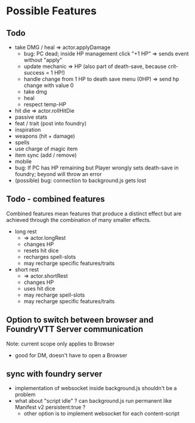 # Possible Features

## Todo

- take DMG / heal => actor.applyDamage
  - bug: PC dead; inside HP management click "+1 HP" => sends event without "apply"
  - update mechanic => HP (also part of death-save, because crit-success = 1 HP!)
  - handle change from 1 HP to death save menu (0HP) => send hp change with value 0
  - take dmg
  - heal
  - respect temp-HP
- hit die => actor.rollHitDie
- passive stats
- feat / trait (post into foundry)
- inspiration
- weapons (hit + damage)
- spells
- use charge of magic item
- item sync (add / remove)
- mobile
- bug: If PC has HP remaining but Player wrongly sets death-save in foundry; beyond will throw an error
- (possible) bug: connection to background.js gets lost

## Todo - combined features

Combined features mean features that produce a distinct effect but are achieved through the combination of many smaller effects.

- long rest
  - => actor.longRest
  - changes HP
  - resets hit dice
  - recharges spell-slots
  - may recharge specific features/traits
- short rest
  - => actor.shortRest
  - changes HP
  - uses hit dice
  - may recharge spell-slots
  - may recharge specific features/traits

## Option to switch between browser and FoundryVTT Server communication

Note: current scope only applies to Browser

- good for DM, doesn't have to open a Browser

## sync with foundry server

- implementation of websocket inside background.js shouldn't be a problem
- what about "script idle" ? can background.js run permanent like Manifest v2 persistent:true ?
  - other option is to implement websocket for each content-script
